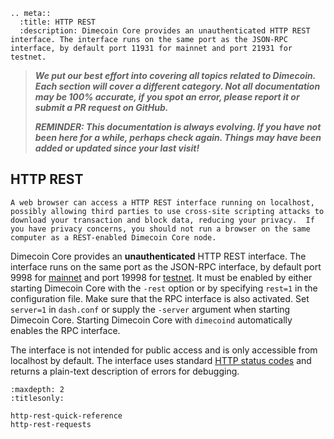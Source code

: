```{eval-rst}
.. meta::
  :title: HTTP REST
  :description: Dimecoin Core provides an unauthenticated HTTP REST interface. The interface runs on the same port as the JSON-RPC interface, by default port 11931 for mainnet and port 21931 for testnet. 
```

> ***We put our best effort into covering all topics related to Dimecoin. Each section will cover a different category. Not all documentation may be 100% accurate, if you spot an error, please report it or submit a PR request on GitHub.***
>
> ***REMINDER: This documentation is always evolving. If you have not been here for a while, perhaps check again. Things may have been added or updated since your last visit!***

## HTTP REST

```{warning}
A web browser can access a HTTP REST interface running on localhost, possibly allowing third parties to use cross-site scripting attacks to download your transaction and block data, reducing your privacy.  If you have privacy concerns, you should not run a browser on the same computer as a REST-enabled Dimecoin Core node.
```

Dimecoin Core provides an **unauthenticated** HTTP REST interface.  The interface runs on the same port as the JSON-RPC interface, by default port 9998 for [mainnet](../reference/glossary.md#mainnet) and port 19998 for [testnet](../reference/glossary.md#testnet). It must be enabled by either starting Dimecoin Core with the `-rest` option or by specifying `rest=1` in the configuration file. Make sure that the RPC interface is also activated. Set `server=1` in `dash.conf` or supply the `-server` argument when starting Dimecoin Core. Starting Dimecoin Core with `dimecoind` automatically enables the RPC interface.

The interface is not intended for public access and is only accessible from localhost by default. The interface uses standard [HTTP status codes](https://en.wikipedia.org/wiki/List_of_HTTP_status_codes) and returns a plain-text description of errors for debugging.

```{toctree}
:maxdepth: 2
:titlesonly:

http-rest-quick-reference
http-rest-requests
```
